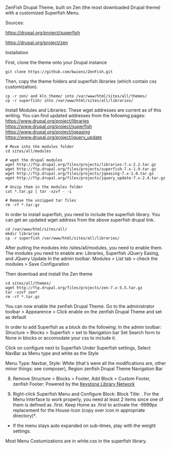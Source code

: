 ZenFish Drupal Theme, built on Zen (the most downloaded Drupal theme) with a customized Superfish Menu.

Sources:

https://drupal.org/project/superfish

https://drupal.org/project/zen


Installation

First, clone the theme onto your Drupal instance
```
git clone https://github.com/bwiens/ZenFish.git
```

Then, copy the theme folders and superfish libraries (which contain css customization).
```
cp -r zen/ and kln_theme/ into /var/www/html/sites/all/themes/
cp -r superfish/ into /var/www/html/sites/all/libraries/
```

Install Modules and Libraries:
These wget addresses are current as of this writing.
You can find updated addresses from the following pages:
https://www.drupal.org/project/libraries
https://www.drupal.org/project/superfish
https://www.drupal.org/project/jqeasing
https://www.drupal.org/project/jquery_update
```
# Move into the modules folder
cd sites/all/modules

# wget the drupal modules
wget http://ftp.drupal.org/files/projects/libraries-7.x-2.2.tar.gz
wget http://ftp.drupal.org/files/projects/superfish-7.x-1.9.tar.gz
wget http://ftp.drupal.org/files/projects/jqeasing-7.x-1.0.tar.gz
wget http://ftp.drupal.org/files/projects/jquery_update-7.x-2.4.tar.gz

# Unzip them in the modules folder
cat *.tar.gz | tar -xzvf - -i

# Remove the unzipped tar files
rm -rf *.tar.gz
```

In order to install superfish, you need to include the superfish library.
You can get an updated wget address from the above superfish drupal link.
```
cd /var/www/html/sites/all/
mkdir libraries
cp -r superfish /var/www/html/sites/all/libraries/
```

After putting the modules into /sites/all/modules, you need to enable them.
The modules you need to enable are: Libraries, Superfish JQuery Easing, and JQuery Update
In the admin toolbar: Modules > List tab > check the modules > Save Configuration

Then download and install the Zen theme
```
cd sites/all/themes/
wget http://ftp.drupal.org/files/projects/zen-7.x-5.5.tar.gz
tar -xzvf zen*
rm -rf *.tar.gz
```

You can now enable the zenfish Drupal Theme.
Go to the administrator toolbar > Appearence > Click enable on the zenfish Drupal Theme and set as default

In order to add Superfish as a block do the following:
In the admin toolbar: Structure > Blocks > Superfish > set to Navigation bar
Set Search form to None in blocks or accomodate your css to include it.

Click on configure next to Superfish
Under Superfish settings, Select NavBar as Menu type and white as the Style


Menu Type: Navbar, Style: White (that's were all the modifications are, other minor things: see composer), Region zenfish Drupal Theme Navigation Bar

8. Remove Structure > Blocks > Footer, Add Block > Custom Footer, zenfish Footer: Powered by the <a href="https://zenfishpa.org"  target="_blank">Keystone Library Network<a>

9. Right-click Superfish Menu and Configure Block: Block Title: <none>. For the Menu Interface to work properly, you need at least 2 items since one of them is defined as .first. Keep Home as .first to activate the -9999px replacement for the House-Icon (copy over icon in appropriate directory)*.

* If the menu stays auto expanded on sub-itmes, play with the weight settings.

Most Menu Costumizations are in white.css in the superfish library.
